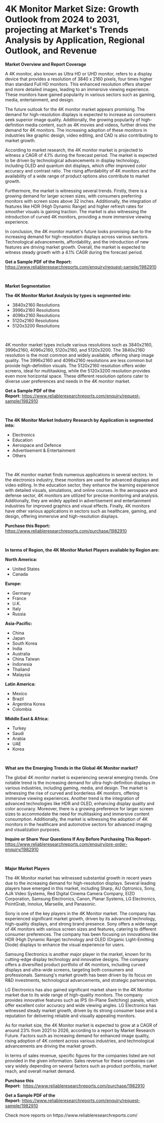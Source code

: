<p><h1>4K Monitor Market Size: Growth Outlook from 2024 to 2031, projecting at Market's Trends Analysis by Application, Regional Outlook, and Revenue</h1></p><p><strong>Market Overview and Report Coverage</strong></p>
<p><p>A 4K monitor, also known as Ultra HD or UHD monitor, refers to a display device that provides a resolution of 3840 x 2160 pixels, four times higher than standard Full HD monitors. This enhanced resolution offers sharper and more detailed images, leading to an immersive viewing experience. These monitors have gained popularity in various sectors such as gaming, media, entertainment, and design.</p><p>The future outlook for the 4K monitor market appears promising. The demand for high-resolution displays is expected to increase as consumers seek superior image quality. Additionally, the growing popularity of high-definition media content, such as 4K movies and videos, further drives the demand for 4K monitors. The increasing adoption of these monitors in industries like graphic design, video editing, and CAD is also contributing to market growth.</p><p>According to market research, the 4K monitor market is projected to witness a CAGR of 4.1% during the forecast period. The market is expected to be driven by technological advancements in display technology, including OLED and quantum dot displays, which offer improved color accuracy and contrast ratio. The rising affordability of 4K monitors and the availability of a wide range of product options also contribute to market growth.</p><p>Furthermore, the market is witnessing several trends. Firstly, there is a growing demand for larger screen sizes, with consumers preferring monitors with screen sizes above 32 inches. Additionally, the integration of features like HDR (High Dynamic Range) and higher refresh rates for smoother visuals is gaining traction. The market is also witnessing the introduction of curved 4K monitors, providing a more immersive viewing experience.</p><p>In conclusion, the 4K monitor market's future looks promising due to the increasing demand for high-resolution displays across various sectors. Technological advancements, affordability, and the introduction of new features are driving market growth. Overall, the market is expected to witness steady growth with a 4.1% CAGR during the forecast period.</p></p>
<p><strong>Get a Sample PDF of the Report:</strong> <a href="https://www.reliableresearchreports.com/enquiry/request-sample/1982910">https://www.reliableresearchreports.com/enquiry/request-sample/1982910</a></p>
<p>&nbsp;</p>
<p><strong>Market Segmentation</strong></p>
<p><strong>The 4K Monitor Market Analysis by types is segmented into:</strong></p>
<p><ul><li>3840x2160 Resolutions</li><li>3996x2160 Resolutions</li><li>4096x2160 Resolutions</li><li>5120x2160 Resolutions</li><li>5120x3200 Resolutions</li></ul></p>
<p>&nbsp;</p>
<p><p>4K monitor market types include various resolutions such as 3840x2160, 3996x2160, 4096x2160, 5120x2160, and 5120x3200. The 3840x2160 resolution is the most common and widely available, offering sharp image quality. The 3996x2160 and 4096x2160 resolutions are less common but provide high-definition visuals. The 5120x2160 resolution offers wider screens, ideal for multitasking, while the 5120x3200 resolution provides even more horizontal space. These different resolution options cater to diverse user preferences and needs in the 4K monitor market.</p></p>
<p><strong>Get a Sample PDF of the Report:</strong>&nbsp;<a href="https://www.reliableresearchreports.com/enquiry/request-sample/1982910">https://www.reliableresearchreports.com/enquiry/request-sample/1982910</a></p>
<p>&nbsp;</p>
<p><strong>The 4K Monitor Market Industry Research by Application is segmented into:</strong></p>
<p><ul><li>Electronics</li><li>Education</li><li>Aerospace and Defence</li><li>Advertisement & Entertainment</li><li>Others</li></ul></p>
<p>&nbsp;</p>
<p><p>The 4K monitor market finds numerous applications in several sectors. In the electronics industry, these monitors are used for advanced displays and video editing. In the education sector, they enhance the learning experience with detailed visuals, simulations, and online courses. In the aerospace and defense sector, 4K monitors are utilized for precise monitoring and analysis. Additionally, they are widely applied in advertisement and entertainment industries for improved graphics and visual effects. Finally, 4K monitors have other various applications in sectors such as healthcare, gaming, and design, offering immersive and high-resolution displays.</p></p>
<p><strong>Purchase this Report:</strong>&nbsp; <a href="https://www.reliableresearchreports.com/purchase/1982910">https://www.reliableresearchreports.com/purchase/1982910</a></p>
<p>&nbsp;</p>
<p><strong>In terms of Region, the 4K Monitor Market Players available by Region are:</strong></p>
<p>
    <p> <strong> North America: </strong>
        <ul>
            <li>United States</li>
            <li>Canada</li>
        </ul>
        </p> 
    <p> <strong> Europe: </strong>
        <ul>
            <li>Germany</li>
            <li>France</li>
            <li>U.K.</li>
            <li>Italy</li>
            <li>Russia</li>
        </ul>
        </p> 
    <p> <strong> Asia-Pacific: </strong>
        <ul>
            <li>China</li>
            <li>Japan</li>
            <li>South Korea</li>
            <li>India</li>
            <li>Australia</li>
            <li>China Taiwan</li>
            <li>Indonesia</li>
            <li>Thailand</li>
            <li>Malaysia</li>
        </ul>
        </p> 
    <p> <strong> Latin America: </strong>
        <ul>
            <li>Mexico</li>
            <li>Brazil</li>
            <li>Argentina Korea</li>
            <li>Colombia</li>
        </ul>
        </p> 
    <p> <strong> Middle East & Africa: </strong>
        <ul>
            <li>Turkey</li>
            <li>Saudi</li>
            <li>Arabia</li>
            <li>UAE</li>
            <li>Korea</li>
        </ul>
    </p>
    </p>
<p>&nbsp;</p>
<p><strong>What are the Emerging Trends in the Global 4K Monitor market?</strong></p>
<p><p>The global 4K monitor market is experiencing several emerging trends. One notable trend is the increasing demand for ultra-high-definition displays in various industries, including gaming, media, and design. The market is witnessing the rise of curved and borderless 4K monitors, offering immersive viewing experiences. Another trend is the integration of advanced technologies like HDR and OLED, enhancing display quality and color accuracy. Moreover, there is a growing preference for larger screen sizes to accommodate the need for multitasking and immersive content consumption. Additionally, the market is witnessing the adoption of 4K monitors in the healthcare and automotive sectors for advanced imaging and visualization purposes.</p></p>
<p><strong>Inquire or Share Your Questions If Any Before Purchasing This Report</strong>- <a href="https://www.reliableresearchreports.com/enquiry/pre-order-enquiry/1982910">https://www.reliableresearchreports.com/enquiry/pre-order-enquiry/1982910</a></p>
<p>&nbsp;</p>
<p><strong>Major Market Players</strong></p>
<p><p>The 4K Monitor market has witnessed substantial growth in recent years due to the increasing demand for high-resolution displays. Several leading players have emerged in this market, including Sharp, AU Optronics, Sony, AJA Video Systems, Red Digital Cinema Camera Company, EIZO Corporation, Samsung Electronics, Canon, Planar Systems, LG Electronics, PointGrab, Innolux, Marseille, and Panasonic.</p><p>Sony is one of the key players in the 4K Monitor market. The company has experienced significant market growth, driven by its advanced technology, high-quality displays, and strong brand presence. Sony offers a wide range of 4K monitors with various screen sizes and features, catering to different consumer preferences. The company has been focusing on innovations like HDR (High Dynamic Range) technology and OLED (Organic Light-Emitting Diode) displays to enhance the visual experience for users.</p><p>Samsung Electronics is another major player in the market, known for its cutting-edge display technology and innovative designs. The company offers a diversified product portfolio of 4K monitors, including curved displays and ultra-wide screens, targeting both consumers and professionals. Samsung's market growth has been driven by its focus on R&D investments, technological advancements, and strategic partnerships.</p><p>LG Electronics has also gained significant market share in the 4K Monitor market due to its wide range of high-quality monitors. The company provides innovative features such as IPS (In-Plane Switching) panels, which offer excellent color accuracy and wide viewing angles. LG Electronics has witnessed steady market growth, driven by its strong consumer base and a reputation for delivering reliable and visually appealing monitors.</p><p>As for market size, the 4K Monitor market is expected to grow at a CAGR of around 23% from 2021 to 2026, according to a report by Market Research Future. Factors such as increasing demand for enhanced image quality, rising adoption of 4K content across various industries, and technological advancements are driving the market growth.</p><p>In terms of sales revenue, specific figures for the companies listed are not provided in the given information. Sales revenue for these companies can vary widely depending on several factors such as product portfolio, market reach, and overall market demand.</p></p>
<p><strong>Purchase this Report:</strong>&nbsp;&nbsp;<a href="https://www.reliableresearchreports.com/purchase/1982910">https://www.reliableresearchreports.com/purchase/1982910</a></p>
<p></p>
<p><strong>Get a Sample PDF of the Report:</strong>&nbsp;<a href="https://www.reliableresearchreports.com/enquiry/request-sample/1982910">https://www.reliableresearchreports.com/enquiry/request-sample/1982910</a></p>
<p>Check more reports on https://www.reliableresearchreports.com/</p>